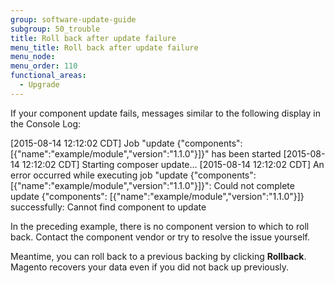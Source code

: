 ```yaml
---
group: software-update-guide
subgroup: 50_trouble
title: Roll back after update failure
menu_title: Roll back after update failure
menu_node:
menu_order: 110
functional_areas:
  - Upgrade
---
```


If your component update fails, messages similar to the following display in the Console Log:

 [2015-08-14 12:12:02 CDT] Job "update {"components":[{"name":"example/module","version":"1.1.0"}]}" has been started
 [2015-08-14 12:12:02 CDT] Starting composer update...
 [2015-08-14 12:12:02 CDT] An error occurred while executing job "update {"components":
 [{"name":"example/module","version":"1.1.0"}]}": Could not complete update {"components":
 [{"name":"example/module","version":"1.1.0"}]} successfully: Cannot find component to update

In the preceding example, there is no component version to which to roll back. Contact the component vendor or try to resolve the issue yourself.

Meantime, you can roll back to a previous backing by clicking **Rollback**. Magento recovers your data even if you did not back up previously.
